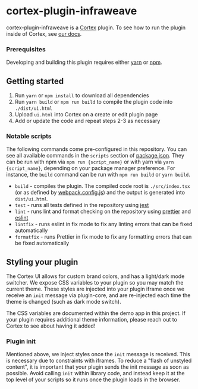 # cortex-plugin-infraweave

cortex-plugin-infraweave is a [Cortex](https://www.cortex.io/) plugin. To see how to run the plugin inside of Cortex, see [our docs](https://docs.cortex.io/docs/plugins).

### Prerequisites

Developing and building this plugin requires either [yarn](https://classic.yarnpkg.com/lang/en/docs/install/) or [npm](https://docs.npmjs.com/downloading-and-installing-node-js-and-npm).

## Getting started

1. Run `yarn` or `npm install` to download all dependencies
2. Run `yarn build` or `npm run build` to compile the plugin code into `./dist/ui.html`
3. Upload `ui.html` into Cortex on a create or edit plugin page
4. Add or update the code and repeat steps 2-3 as necessary

### Notable scripts

The following commands come pre-configured in this repository. You can see all available commands in the `scripts` section of [package.json](./package.json). They can be run with npm via `npm run {script_name}` or with yarn via `yarn {script_name}`, depending on your package manager preference. For instance, the `build` command can be run with `npm run build` or `yarn build`.

- `build` - compiles the plugin. The compiled code root is `./src/index.tsx` (or as defined by [webpack.config.js](webpack.config.js)) and the output is generated into `dist/ui.html`.
- `test` - runs all tests defined in the repository using [jest](https://jestjs.io/)
- `lint` - runs lint and format checking on the repository using [prettier](https://prettier.io/) and [eslint](https://eslint.org/)
- `lintfix` - runs eslint in fix mode to fix any linting errors that can be fixed automatically
- `formatfix` - runs Prettier in fix mode to fix any formatting errors that can be fixed automatically

## Styling your plugin

The Cortex UI allows for custom brand colors, and has a light/dark mode switcher. We expose CSS variables to your plugin
so you may match the current theme. These styles are injected into your plugin iframe once we receive an `init` message
via plugin-core, and are re-injected each time the theme is changed (such as dark mode switch).

The CSS variables are documented within the demo app in this project. If your plugin requires additional theme
information, please reach out to Cortex to see about having it added!

### Plugin init

Mentioned above, we inject styles once the `init` message is received. This is necessary due to constraints with
iframes. To reduce a "flash of unstyled content", it is important that your plugin sends the init message as soon as possible. Avoid calling `init` within library code, and instead keep it at the top level of your scripts so it runs once
the plugin loads in the browser.
